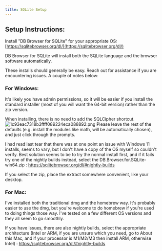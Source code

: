 ```yaml
---
title: SQLite Setup
---
```


## Setup Instructions:
Install "DB Browser for SQLite" for your appropriate OS:
[https://sqlitebrowser.org/dl/](https://sqlitebrowser.org/dl/)

DB Browser for SQLite will install both the SQLite language and the browser software automatically.

These installs should generally be easy. Reach out for assistance if you are encountering issues.
A couple of notes below:

### For Windows:
It's likely you have admin permissions, so it will be easier if you install the standard installer (most of you will want the 64-bit version) rather than the zip version.

When installing,
there is no need to add the SQLCipher shortcut.
![1c93eac7318b3ffff089224eca088892.png](./db_browser_for_sqlite_setup.png)
Please leave the rest of the defaults (e.g. install the modules like math, will be automatically chosen), and just click through the prompts.

I had read last tear that there was at one point an issue with Windows 11 installs, seems to vary, but I don't have a copy of the OS myself so couldn't verify. Best solution seems to be to try the normal install first, and if it fails try one of the nightly builds instead, select the DB.Browser.for.SQLite-win64.zip : https://sqlitebrowser.org/dl/#nightly-builds

If you select the zip, place the extract somewhere convenient, like your desktop.


### For Mac:
I've installed both the traditional dmg and the homebrew way. It's probably easier to use the dmg, but you're welcome to do homebrew if you're used to doing things those way. I've tested on a few different OS versions and they all seem to go smoothly.

If you have issues, there are also nightly builds, select the appropriate architecture (Intel or ARM, if you are unsure which you need, go to About this Mac, and if your processor is M1/M2/M3 then install ARM, otherwise Intel) : https://sqlitebrowser.org/dl/#nightly-builds
